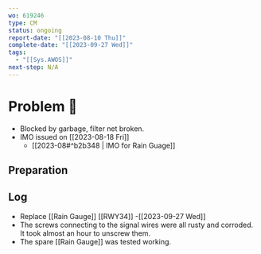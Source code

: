 ```yaml
---
wo: 619246
type: CM
status: ongoing
report-date: "[[2023-08-10 Thu]]"
complete-date: "[[2023-09-27 Wed]]"
tags:
  - "[[Sys.AWOS]]"
next-step: N/A
---
```

# Problem 🐞
- Blocked by garbage, filter net broken.
- IMO issued on [[2023-08-18 Fri]] 
	- [[2023-08#^b2b348 | IMO for Rain Guage]]
## Preparation

## Log
- Replace [[Rain Gauge]] [[RWY34]] -[[2023-09-27 Wed]]
- The screws connecting to the signal wires were all rusty and corroded. It took almost an hour to unscrew them.
- The spare [[Rain Gauge]] was tested working.

